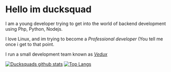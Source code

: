 # Hello im ducksquad

I am a young developer trying to get into the world of backend development using Php, Python, Nodejs.

I love Linux, and im trying to become a *Professional developer* (You tell me once i get to that point.

I run a small development team known as [*Vedux*](vedux.cf)

[![Ducksquads github stats](https://github-readme-stats.vercel.app/api?username=ducksquaddd&show_icons=true&theme=radical)](https://github.com/ducksquaddd)
[![Top Langs](https://github-readme-stats.vercel.app/api/top-langs/?username=ducksquaddd&layout=compact&theme=radical)](https://github.com/ducksquaddd)
